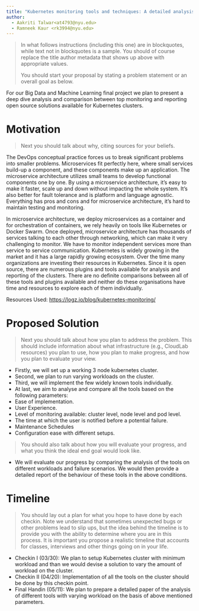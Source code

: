 ```yaml
---
title: "Kubernetes monitoring tools and techniques: A detailed analysis"
author:
  - Aakriti Talwar<at4793@nyu.edu>
  - Ramneek Kaur <rk3994@nyu.edu>
---
```


> In what follows instructions (including this one) are in blockquotes, while
> text not in blockquotes is a sample. You should of course replace the title
> author metadata that shows up above with appropriate values.
>
> You should start your proposal by stating a problem statement or an overall
> goal  as below.

For our Big Data and Machine Learning final project we plan to present a deep dive analysis and comparison between top monitoring and reporting open source solutions available for Kubernetes clusters.

# Motivation
> Next you should talk about why, citing sources for your beliefs.

The DevOps conceptual practice forces us to break significant problems into smaller problems. Microservices fit perfectly here, where small services build-up a component, and these components make up an application. The microservice architecture utilizes small teams to develop functional components one by one. By using a microservice architecture, it’s easy to make it faster, scale up and down without impacting the whole system. It’s also better for fault tolerance and is platform and language agnostic. Everything has pros and cons and for microservice architecture, it’s hard to maintain testing and monitoring.

In microservice architecture, we deploy microservices as a container and for orchestration of containers, we rely heavily on tools like Kubernetes or Docker Swarm. Once deployed, microservice architecture has thousands of services talking to each other through networking, which can make it very challenging to monitor. We have to monitor independent services more than service to service communication. Kubernetes is widely growing in the market and it has a large rapidly growing ecosystem. Over the time many organizations are investing their resources in Kubernetes. Since it is open source, there are numerous plugins and tools available for analysis and reporting of the clusters. There are no definite comparisons between all of these tools and plugins available and neither do these organisations have time and resources to explore each of them individually. 

Resources Used:
https://logz.io/blog/kubernetes-monitoring/

# Proposed Solution
> Next you should talk about how you plan to address the problem. 
> This should include information about what infrastructure (e.g., CloudLab
> resources) you plan to use, how you plan to make progress, and how you plan to
> evaluate your view.

* Firstly, we will set up a working 3 node kubernetes cluster.
* Second, we plan to run varying workloads on the cluster.
* Third, we will implement the few widely known tools individually.
* At last, we aim to analyse and compare all the tools based on the following parameters:
* Ease of implementation.
* User Experience.
* Level of monitoring available: cluster level, node level and pod level.
* The time at which the user is notified before a potential failure.
* Maintenance Schedules
* Configuration ease with different setups.


> You should also talk about how you will evaluate your progress, and what you
> think the ideal end goal would look like.
* We will evaluate our progress by comparing the analysis of the tools on different workloads and failure scenarios. We would then provide a detailed report of the behaviour of these tools in the above conditions.   


# Timeline
> You should lay out a plan for what you hope to have done by each checkin. Note
> we understand that sometimes unexpected bugs or other problems lead to slip
> ups, but the idea behind the timeline is to provide you with the ability to
> determine where you are in this process. It is important you propose a
> realistic timeline that accounts for classes, interviews and other things
> going on in your life.

* Checkin I (03/30): We plan to  setup Kubernetes cluster with minimum workload and than we would devise a solution to vary the amount of workload on the cluster. 
* Checkin II (04/20): Implementation of all the tools on the cluster should be done by this checkin point.
* Final Handin (05/11): We plan to prepare a detailed paper of the analysis of different tools with varying workload on the basis of above mentioned parameters.



